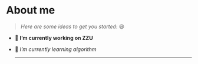 # About me



> *Here are some ideas to get you started*:
😆
- 🔭 **I’m currently working on ZZU**
- 🌱 *I’m currently learning algorithm*

  ---

  

